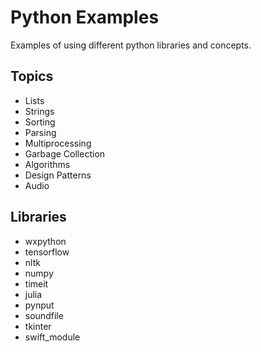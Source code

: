 # Python Examples

Examples of using different python libraries and concepts.

## Topics

- Lists
- Strings
- Sorting
- Parsing
- Multiprocessing
- Garbage Collection
- Algorithms
- Design Patterns
- Audio

## Libraries

- wxpython
- tensorflow
- nltk
- numpy
- timeit
- julia
- pynput
- soundfile
- tkinter
- swift_module
